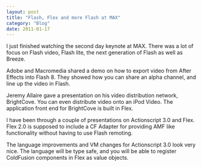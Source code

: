 ```yaml
---
layout: post
title: "Flash, Flex and more Flash at MAX"
category: "Blog"
date: 2011-01-17
---
```



I just finished watching the second day keynote at MAX. There was a lot of focus on Flash video, Flash lite, the next generation of Flash as well as Breeze.

Adobe and Macromedia shared a demo on how to export video from After Effects into Flash 8\. They showed how you can share an alpha channel, and line up the video in Flash.

Jeremy Allaire gave a presentation on his video distribution network, BrightCove. You can even distribute video onto an iPod Video. The application front end for BrightCove is built in Flex.

I have been through a couple of presentations on Actionscript 3.0 and Flex. Flex 2.0 is supposed to include a CF Adapter for providing AMF like functionality without having to use Flash remoting.

The language improvements and VM changes for Actionscript 3.0 look very nice. The language will be type safe, and you will be able to register ColdFusion components in Flex as value objects.